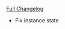 [Full Changelog](https://github.com/BigFootTeam/BFCraftsman/compare/r13...0870aa5dd449e7117e09a2d1da074ebaa46a9d5d)

- Fix instance state

